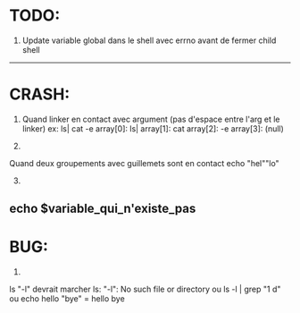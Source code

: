 # TODO:
1) Update variable global dans le shell avec errno avant de fermer child shell
--------

# CRASH:
1) Quand linker en contact avec argument (pas d'espace entre l'arg et le linker)
ex: ls| cat -e
array[0]: ls|
array[1]: cat
array[2]: -e
array[3]: (null)

2) 
Quand deux groupements avec guillemets sont en contact
echo "hel""lo"

3) 
echo $variable_qui_n'existe_pas
--------

# BUG:
1) 
ls "-l" devrait marcher
ls: "-l": No such file or directory
ou 
ls -l | grep "1 d"
ou
echo hello "bye"
= hello bye

